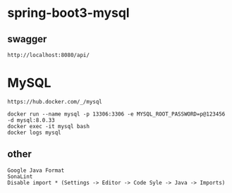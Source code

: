 # spring-boot3-mysql

## swagger
    http://localhost:8080/api/

# MySQL
    https://hub.docker.com/_/mysql

    docker run --name mysql -p 13306:3306 -e MYSQL_ROOT_PASSWORD=p@123456 -d mysql:8.0.33
    docker exec -it mysql bash
    docker logs mysql

## other
    Google Java Format
    SonaLint
    Disable import * (Settings -> Editor -> Code Syle -> Java -> Imports)